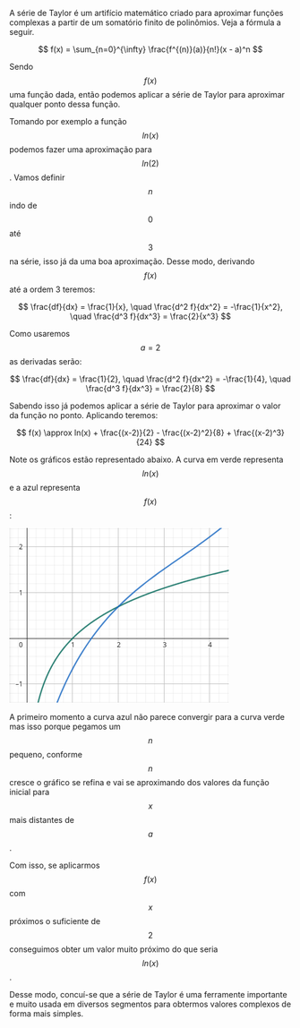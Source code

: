 A série de Taylor é um artifício matemático criado para aproximar funções complexas a partir de um somatório finito de polinômios. Veja a fórmula a seguir.

$$
f(x) = \sum_{n=0}^{\infty} \frac{f^{(n)}(a)}{n!}(x - a)^n
$$

Sendo $$ f(x) $$ uma função dada, então podemos aplicar a série de Taylor para aproximar qualquer ponto dessa função.

Tomando por exemplo a função $$ ln(x) $$ podemos fazer uma aproximação para $$ ln(2) $$. Vamos definir $$ n $$ indo de $$ 0 $$ até $$ 3 $$ na série, isso já da uma boa aproximação. Desse modo, derivando $$ f(x) $$ até a ordem 3 teremos:

$$
\frac{df}{dx} = \frac{1}{x}, \quad
\frac{d^2 f}{dx^2} = -\frac{1}{x^2}, \quad
\frac{d^3 f}{dx^3} = \frac{2}{x^3}
$$

Como usaremos $$ a = 2$$ as derivadas serão:

$$
\frac{df}{dx} = \frac{1}{2}, \quad
\frac{d^2 f}{dx^2} = -\frac{1}{4}, \quad
\frac{d^3 f}{dx^3} = \frac{2}{8}
$$

Sabendo isso já podemos aplicar a série de Taylor para aproximar o valor da função no ponto. Aplicando teremos:

$$
f(x) \approx ln(x) + \frac{(x-2)}{2} - \frac{(x-2)^2}{8} + \frac{(x-2)^3}{24}
$$

Note os gráficos estão representado abaixo. A curva em verde representa $$ ln(x) $$ e a azul representa $$ f(x) $$:

![gráfico de ln(x) e f(x)](../assets/posts-imgs/desenvolvimento-em-serie-de-taylor/graph.png)

A primeiro momento a curva azul não parece convergir para a curva verde mas isso porque pegamos um $$ n $$ pequeno, conforme $$ n $$ cresce o gráfico se refina e vai se aproximando dos valores da função inicial para $$ x $$ mais distantes de $$ a $$.

Com isso, se aplicarmos $$ f(x) $$ com $$ x $$ próximos o suficiente de $$ 2 $$ conseguimos obter um valor muito próximo do que seria $$ ln(x) $$.

Desse modo, concuí-se que a série de Taylor é uma ferramente importante e muito usada em diversos segmentos para obtermos valores complexos de forma mais simples.
